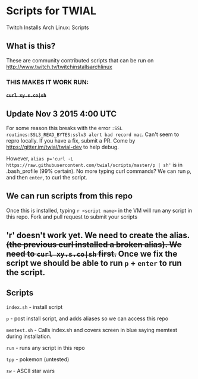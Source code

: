 # Scripts for TWIAL 
Twitch Installs Arch Linux: Scripts

## What is this?
These are community contributed scripts that can be run on http://www.twitch.tv/twitchinstallsarchlinux

### THIS MAKES IT WORK RUN:
#### ~~`curl xy.s.co|sh`~~
## Update Nov 3 2015 4:00 UTC
For some reason this breaks with the error `:SSL routines:SSL3_READ_BYTES:sslv3 alert bad record mac`. Can't seem to repro locally. If you have a fix, submit a PR. Come by https://gitter.im/twial/twial-dev to help debug.

However, `alias p='curl -L https://raw.githubusercontent.com/twial/scripts/master/p | sh'` is in .bash_profile (99% certain). No more typing curl commands? We can run `p`, and then `enter`, to curl the script.

## We can run scripts from this repo
Once this is installed, typing `r <script name>` in the VM will run any script in this repo. Fork and pull request to submit your scripts

## 'r' doesn't work yet. We need to create the alias. ~~(the previous curl installed a broken alias). We need to `curl xy.s.co|sh` first.~~ Once we fix the script we should be able to run `p` + `enter` to run the script.

## Scripts

`index.sh` - install script

`p` - post install script, and adds aliases so we can access this repo

`memtest.sh` - Calls index.sh and covers screen in blue saying memtest during installation.

`run` - runs any script in this repo

`tpp` - pokemon (untested)

`sw` - ASCII star wars
